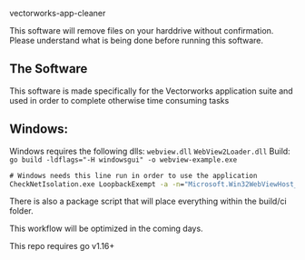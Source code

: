 vectorworks-app-cleaner

This software will remove files on your harddrive without confirmation.  Please understand what is being done before running this software.

## The Software

This software is made specifically for the Vectorworks application suite and used in order to complete otherwise time consuming tasks

## Windows:
Windows requires the following dlls: `webview.dll` `WebView2Loader.dll`
Build: `go build -ldflags="-H windowsgui" -o webview-example.exe`

```cmd
# Windows needs this line run in order to use the application
CheckNetIsolation.exe LoopbackExempt -a -n="Microsoft.Win32WebViewHost_cw5n1h2txyewy"
```

There is also a package script that will place everything within the build/ci folder.

This workflow will be optimized in the coming days.

This repo requires go v1.16+
